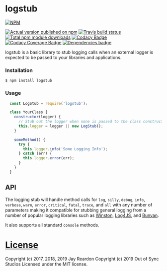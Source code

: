 # logstub

[![NPM](https://nodei.co/npm/logstub.png?downloads=true)](https://nodei.co/npm/logstub/)

[![Actual version published on npm](http://img.shields.io/npm/v/logstub.svg)](https://www.npmjs.org/package/logstub)
[![Travis build status](https://travis-ci.org/OutOfSyncStudios/logstub.svg?branch=master)](https://www.npmjs.org/package/logstub)
[![Total npm module downloads](http://img.shields.io/npm/dt/logstub.svg)](https://www.npmjs.org/package/logstub)
[![Codacy Badge](https://api.codacy.com/project/badge/Grade/5df4541beccd4014bc2c80e275b0bf21)](https://www.codacy.com/app/OutOfSyncStudios/logstub?utm_source=github.com&amp;utm_medium=referral&amp;utm_content=OutOfSyncStudios/logstub&amp;utm_campaign=Badge_Grade)
[![Codacy Coverage Badge](https://api.codacy.com/project/badge/Coverage/5df4541beccd4014bc2c80e275b0bf21)](https://www.codacy.com/app/OutOfSyncStudios/logstub?utm_source=github.com&utm_medium=referral&utm_content=OutOfSyncStudios/logstub&utm_campaign=Badge_Coverage)
[![Dependencies badge](https://david-dm.org/OutOfSyncStudios/logstub/status.svg)](https://david-dm.org/OutOfSyncStudios/logstub?view=list)

logstub is a basic library to stub logging calls when an external logger is expected to be passed to your libraries and applications.

### Installation

```
$ npm install logstub
```

### Usage
```js
  const LogStub = require('logstub');

  class YourClass {
    constructor(logger) {
      // Stub out the logger when none is passed to the class constructor.
      this.logger = logger || new LogStub();
    }

    someMethod() {
      try {
        this.logger.info('Some Logging Info');
      } catch (err) {
        this.logger.error(err);
      }
    }
  }
```

## API

The logging stub will handle method calls for `log`, `silly`, `debug`, `info`, `verbose`, `warn`, `error`, `critical`, `fatal`, `trace`, and `all` with any number of parameters making it compatible for stubbing general logging from a number of popular logging libraries such as [Winston](https://www.npmjs.com/package/winston), [Log4JS](https://www.npmjs.com/package/log4js), and [Bunyan](https://www.npmjs.com/package/bunyan).

It also supports all standard `console` methods.


# [License](#license)
<a name="license"></a>

Copyright (c) 2017, 2018, 2019 Jay Reardon
Copyright (c) 2019 Out of Sync Studios
Licensed under the MIT license.
